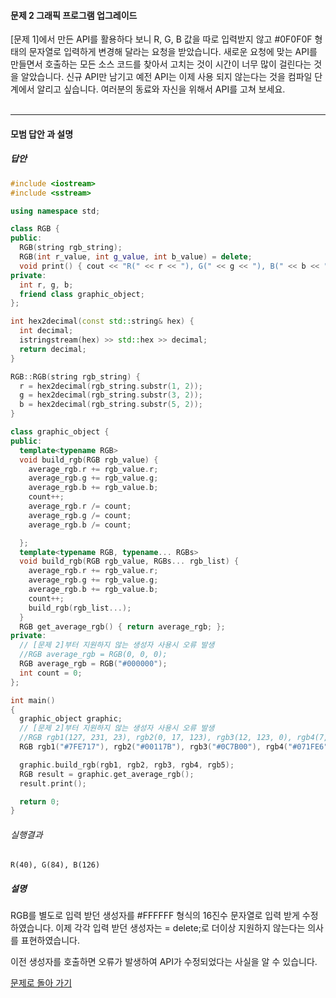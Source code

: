 #### 문제 2 그래픽 프로그램 업그레이드
[문제 1]에서 만든 API를 활용하다 보니 R, G, B 값을 따로 입력받지 않고 #0F0F0F 형태의 문자열로 입력하게 변경해 달라는 요청을 받았습니다. 새로운 요청에 맞는 API를 만들면서 호출하는 모든 소스 코드를 찾아서 고치는 것이 시간이 너무 많이 걸린다는 것을 알았습니다. 신규 API만 남기고 예전 API는 이제 사용 되지 않는다는 것을 컴파일 단계에서 알리고 싶습니다. 여러분의 동료와 자신을 위해서 API를 고쳐 보세요.
<br/><br/>

---


#### 모범 답안 과 설명
##### 답안
```cpp
#include <iostream>
#include <sstream>

using namespace std;

class RGB {
public:
  RGB(string rgb_string);
  RGB(int r_value, int g_value, int b_value) = delete;
  void print() { cout << "R(" << r << "), G(" << g << "), B(" << b << ")" << endl; };
private:
  int r, g, b;
  friend class graphic_object;
};

int hex2decimal(const std::string& hex) {
  int decimal;
  istringstream(hex) >> std::hex >> decimal;
  return decimal;
}

RGB::RGB(string rgb_string) {
  r = hex2decimal(rgb_string.substr(1, 2));
  g = hex2decimal(rgb_string.substr(3, 2));
  b = hex2decimal(rgb_string.substr(5, 2));
}

class graphic_object {
public:
  template<typename RGB>
  void build_rgb(RGB rgb_value) {
    average_rgb.r += rgb_value.r;
    average_rgb.g += rgb_value.g;
    average_rgb.b += rgb_value.b;
    count++;
    average_rgb.r /= count;
    average_rgb.g /= count;
    average_rgb.b /= count;

  };
  template<typename RGB, typename... RGBs>
  void build_rgb(RGB rgb_value, RGBs... rgb_list) {
    average_rgb.r += rgb_value.r;
    average_rgb.g += rgb_value.g;
    average_rgb.b += rgb_value.b;
    count++;
    build_rgb(rgb_list...);
  }
  RGB get_average_rgb() { return average_rgb; };
private:
  // [문제 2]부터 지원하지 않는 생성자 사용시 오류 발생
  //RGB average_rgb = RGB(0, 0, 0);
  RGB average_rgb = RGB("#000000");
  int count = 0;
};

int main()
{
  graphic_object graphic;
  // [문제 2]부터 지원하지 않는 생성자 사용시 오류 발생
  //RGB rgb1(127, 231, 23), rgb2(0, 17, 123), rgb3(12, 123, 0), rgb4(7, 31, 230), rgb5(56, 22, 255);
  RGB rgb1("#7FE717"), rgb2("#00117B"), rgb3("#0C7B00"), rgb4("#071FE6"), rgb5("#3816FF");

  graphic.build_rgb(rgb1, rgb2, rgb3, rgb4, rgb5);
  RGB result = graphic.get_average_rgb();
  result.print();

  return 0;
}
```
###### 실행결과
```
R(40), G(84), B(126)
```
##### 설명
RGB를 별도로 입력 받던 생성자를 #FFFFFF 형식의 16진수 문자열로 입력 받게 수정하였습니다. 이제 각각 입력 받던 생성자는 = delete;로 더이상 지원하지 않는다는 의사를 표현하였습니다.

이전 생성자를 호출하면 오류가 발생하여 API가 수정되었다는 사실을 알 수 있습니다.

[문제로 돌아 가기](README.md "문제로 돌아 가기")
